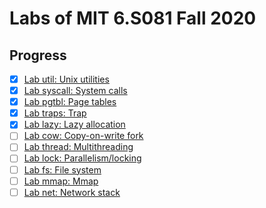 # Labs of MIT 6.S081 Fall 2020

## Progress

- [x] [Lab util: Unix utilities](https://github.com/Chen-Dixi/xv6-labs-2020/tree/util)
- [x] [Lab syscall: System calls](https://github.com/Chen-Dixi/xv6-labs-2020/tree/syscall)
- [x] [Lab pgtbl: Page tables](https://github.com/Chen-Dixi/xv6-labs-2020/tree/pgtbl)
- [x] [Lab traps: Trap](https://github.com/Chen-Dixi/xv6-labs-2020/tree/traps)
- [x] [Lab lazy: Lazy allocation](https://github.com/Chen-Dixi/xv6-labs-2020/tree/lazy)
- [ ] [Lab cow: Copy-on-write fork](https://github.com/Chen-Dixi/xv6-labs-2020/tree/cow)
- [ ] [Lab thread: Multithreading](https://github.com/Chen-Dixi/xv6-labs-2020/tree/thread)
- [ ] [Lab lock: Parallelism/locking](https://github.com/Chen-Dixi/xv6-labs-2020/tree/lock)
- [ ] [Lab fs: File system](https://github.com/Chen-Dixi/xv6-labs-2020/tree/fs)
- [ ] [Lab mmap: Mmap](https://github.com/Chen-Dixi/xv6-labs-2020/tree/mmap)
- [ ] [Lab net: Network stack](https://github.com/Chen-Dixi/xv6-labs-2020/tree/net)